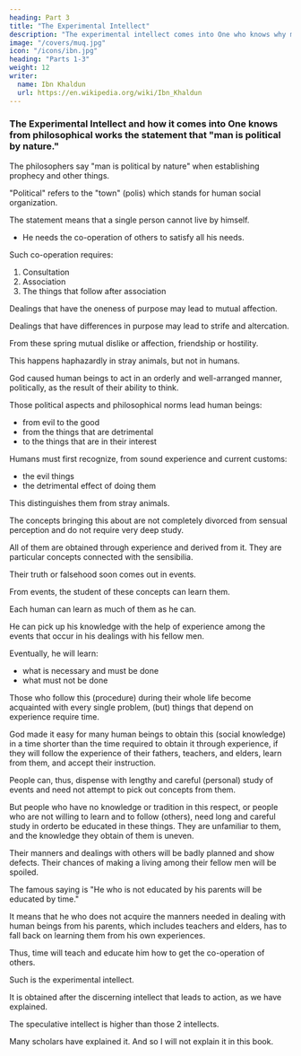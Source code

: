```yaml
---
heading: Part 3
title: "The Experimental Intellect"
description: "The experimental intellect comes into One who knows why man is political by nature"
image: "/covers/muq.jpg"
icon: "/icons/ibn.jpg"
heading: "Parts 1-3"
weight: 12
writer:
  name: Ibn Khaldun
  url: https://en.wikipedia.org/wiki/Ibn_Khaldun
---
```



### The Experimental Intellect and how it comes into One knows from philosophical works the statement that "man is political by nature."


The philosophers say "man is political by nature" when establishing prophecy and other things. 

"Political" refers to the "town" (polis) which stands for human social organization.

The statement means that a single person cannot live by himself.
- He needs the co-operation of others to satisfy all his needs.

 <!-- and his existence can materialize only in association with his fellow men. (Alone) he would be unable to have a complete existence and lead a complete life. By his very nature,  -->

Such co-operation requires:

1. Consultation
2. Association
3. The things that follow after association

Dealings that have the oneness of purpose may lead to mutual affection.

Dealings that have differences in purpose may lead to strife and altercation.

From these spring mutual dislike or affection, friendship or hostility.

<!-- This leads to war and peace among nations and tribes.  -->

This happens haphazardly in stray animals, but not in humans. 

God caused human beings to act in an orderly and well-arranged manner, politically, as the result of their ability to think. 

<!-- Therefore, God had their actions take place among them in an orderly manner, and He enabled them to arrange for (their activities) under political aspects and according to philosophical norms.  -->

Those political aspects and philosophical norms lead human beings:
- from evil to the good
- from the things that are detrimental 
- to the things that are in their interest


Humans must first recognize, from sound experience and current customs:
- the evil things
- the detrimental effect of doing them

This distinguishes them from stray animals. 

<!-- The result of their ability to think shows itself in the fact that their actions are orderly and not likely to be detrimental.  17 -->

The concepts bringing this about are not completely divorced from sensual perception and do not require very deep study.

All of them are obtained through experience and derived from it. They are particular concepts connected with the sensibilia. 

Their truth or falsehood soon comes out in events.

From events, the student of these concepts can learn them.

Each human can learn as much of them as he can.

He can pick up his knowledge with the help of experience among the events that occur in his dealings with his fellow men. 

Eventually, he will learn:
- what is necessary and must be done
- what must not be done

<!-- , fixed in his (mind). By knowing this well, 18 then, the proper habit of dealing with his fellow men will be obtained by him. -->

Those who follow this (procedure) during their whole life become acquainted with every single problem, (but) things that depend on experience require time. 

God made it easy for many human beings to obtain this (social knowledge) in a time shorter than the time required to obtain it through experience, if they will follow the experience of their fathers, teachers, and elders, learn from them, and accept their instruction. 

People can, thus, dispense with lengthy and careful (personal) study of events and need not attempt to pick out concepts from them. 

But people who have no knowledge or tradition in this respect, or people who are not willing to learn and to follow (others), need long and careful study in orderto be educated in these things. They are unfamiliar to them, and the knowledge they obtain of them is uneven.

Their manners and dealings with others will be badly planned and show defects. Their chances of making a living among their fellow men will be spoiled.

The famous saying is "He who is not educated by his parents will be educated by time." 

<!-- 19   and does not learn these things from them,-->
It means that he who does not acquire the manners needed in dealing with human beings from his parents, which includes teachers and elders, has to fall back on learning them from his own experiences. 

 <!-- the events that happen in the course of time.  -->

Thus, time will teach and educate him how to get the co-operation of others.

<!-- because he needs that education, since, by his very nature, he needs   -->

Such is the experimental intellect.

It is obtained after the discerning intellect that leads to action, as we have explained.

The speculative intellect is higher than those 2 intellects.

Many scholars have explained it. And so I will not explain it in this book.
